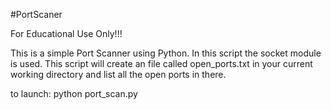 #PortScaner

For Educational Use Only!!!

This is a simple Port Scanner using Python.
In this script the socket module is used.
This script will create an file called open_ports.txt in your current
working directory and list all the open ports in there.

to launch:
python port_scan.py
